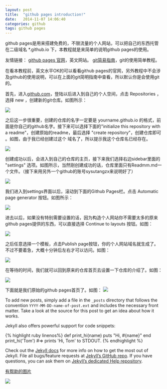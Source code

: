 ```yaml
---
layout: post
title:  "github pages introduction!"
date:   2014-11-07 14:06:40
categories: github
tags: github pages
---
```

github pages是用来搭建免费的，不限流量的个人网站，可以把自己的东西托管在二级域名 *.github.io 下，本教程就是来简单的说明github pages的使用。

友情链接：
[github pages 官网][githubpages]，英文网站。
[git简易指南][gitintro]，git的使用简单教程。

在看本教程前，英文水平OK的可以看看github pages的官网，另外教程中不会涉及github的使用说明，可以在上面的git简明指南中查看，所以默认你是会使用git的。

首先，进入[github.com][gitsite]，登陆以后进入到自己的个人空间，点击 Repositories ，选择 new ，创建新的git仓库。如图所示：

<img src="{{site.url}}sysutangzxBlog/source/2014.11.07/1.png">

之后这一步很重要，创建的仓库的名字一定要是 yourname.github.io 的格式，前面是你自己的github名字。接下来可以选择下面的"initialize this repository with a readme"，创建原始的readme，最后选择 "create repository"，创建仓库即可 。如图，由于我已经创建过这个 域名了，所以提示我这个仓库名已经存在。

<img src="{{site.url}}sysutangzxBlog/source/2014.11.07/2.png">

创建成功以后，会进入到自己的仓库的主页，接下来我们选择右边sidebar里面的 "settings" 选项。如图所示，当然刚创建成功的话，仓库里面只有Readmm.md一个文件。（接下来用另外一个github的账号sysutangzx来说明好了）

<img src="{{site.url}}sysutangzxBlog/source/2014.11.07/3.png">

我们进入到settings界面以后，滚动到下面的Github Pages栏。点击 Automatic page generator 按钮。如图所示：

<img src="{{site.url}}sysutangzxBlog/source/2014.11.07/4.png">

进去以后，如果没有特别需要设置的话，因为构造个人网站你不需要太多的原来github pages提供的东西，可以直接选择 Continue to layouts 按钮。如图：

<img src="{{site.url}}sysutangzxBlog/source/2014.11.07/5.png">

之后任意选择一个模板，点击Publish page按钮，你的个人网站域名就生成了。不过不要着急，大概十分钟后左右才可以访问。如图：

<img src="{{site.url}}sysutangzxBlog/source/2014.11.07/6.png">

在等待的时间，我们就可以回到原来的仓库首页去设置一下仓库的介绍了。如图：

<img src="{{site.url}}sysutangzxBlog/source/2014.11.07/7.png">

下面就是我们原始的github pages首页了。如图：
<img src="{{site.url}}sysutangzxBlog/source/2014.11.07/8.png">

To add new posts, simply add a file in the `_posts` directory that follows the convention `YYYY-MM-DD-name-of-post.ext` and includes the necessary front matter. Take a look at the source for this post to get an idea about how it works.

Jekyll also offers powerful support for code snippets:

{% highlight ruby linenos%}
def print_hi(name)
  puts "Hi, #{name}"
end
print_hi('Tom')
#=> prints 'Hi, Tom' to STDOUT.
{% endhighlight %}

Check out the [Jekyll docs][jekyll] for more info on how to get the most out of Jekyll. File all bugs/feature requests at [Jekyll’s GitHub repo][jekyll-gh]. If you have questions, you can ask them on [Jekyll’s dedicated Help repository][jekyll-help].

[有帮助的图片]({{site.url}}sysutangzxBlog/source/test_pic.jpg)

<img src="{{site.url}}sysutangzxBlog/source/test_pic.jpg">


[githubpages]: https://pages.github.com/
[gitintro]: http://www.bootcss.com/p/git-guide/
[gitsite]:https://github.com/
[jekyll]:      http://jekyllrb.com
[jekyll-gh]:   https://github.com/jekyll/jekyll
[jekyll-help]: https://github.com/jekyll/jekyll-help
